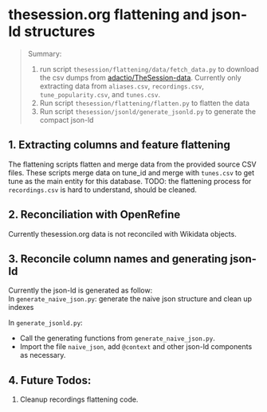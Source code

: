 # thesession.org flattening and json-ld structures

> Summary:  
>   1. run script `thesession/flattening/data/fetch_data.py` to download the csv dumps from [adactio/TheSession-data](https://github.com/adactio/TheSession-data). Currently only extracting data from `aliases.csv`, `recordings.csv`, `tune_popularity.csv`, and `tunes.csv`.
>   2. Run script `thesession/flattening/flatten.py` to flatten the data
>   3. Run script `thesession/jsonld/generate_jsonld.py` to generate the compact json-ld


## 1. Extracting columns and feature flattening
The flattening scripts flatten and merge data from the provided source CSV files. These scripts merge data on tune_id and merge with `tunes.csv` to get tune as the main entity for this database.
TODO: the flattening process for `recordings.csv` is hard to understand, should be cleaned.  

## 2. Reconciliation with OpenRefine
Currently thesession.org data is not reconciled with Wikidata objects.

## 3. Reconcile column names and generating json-ld
Currently the json-ld is generated as follow:  
In `generate_naive_json.py`: generate the naive json structure and clean up indexes

In `generate_jsonld.py`:
- Call the generating functions from `generate_naive_json.py`.
- Import the file `naive_json`, add `@context` and other json-ld components as necessary.

## 4. Future Todos:
1. Cleanup recordings flattening code. 